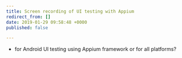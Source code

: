 ```yaml
---
title: Screen recording of UI testing with Appium
redirect_from: []
date: 2019-01-29 09:58:48 +0000
published: false

---
```

* for Android UI testing using Appium framework or for all platforms?
